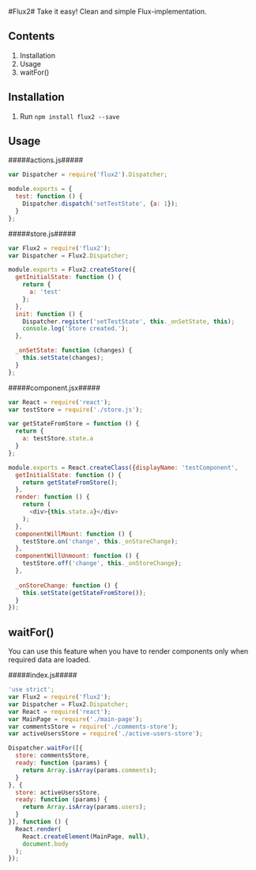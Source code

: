 #Flux2#
Take it easy! Clean and simple Flux-implementation.

Contents
--------
1. Installation
2. Usage
3. waitFor()

Installation
------------
1. Run ```npm install flux2 --save```

Usage
-----

#####actions.js#####
```javascript
var Dispatcher = require('flux2').Dispatcher;

module.exports = {
  test: function () {
    Dispatcher.dispatch('setTestState', {a: 1});
  }
};
```

#####store.js#####
```javascript
var Flux2 = require('flux2');
var Dispatcher = Flux2.Dispatcher;

module.exports = Flux2.createStore({
  getInitialState: function () {
    return {
      a: 'test'
    };
  },
  init: function () {
    Dispatcher.register('setTestState', this._onSetState, this);
    console.log('Store created.');
  },

  _onSetState: function (changes) {
    this.setState(changes);
  }
};
```

#####component.jsx#####
```javascript
var React = require('react');
var testStore = require('./store.js');

var getStateFromStore = function () {
  return {
    a: testStore.state.a
  }
};  

module.exports = React.createClass({displayName: 'testComponent',
  getInitialState: function () {
    return getStateFromStore();
  },
  render: function () {
    return (
      <div>{this.state.a}</div>
    );
  },
  componentWillMount: function () {
    testStore.on('change', this._onStoreChange);
  },
  componentWillUnmount: function () {
    testStore.off('change', this._onStoreChange);
  },
  
  _onStoreChange: function () {
    this.setState(getStateFromStore());
  }
});
```

waitFor()
---------
You can use this feature when you have to render components only when required data are loaded.

#####index.js#####
```javascript
'use strict';
var Flux2 = require('flux2');
var Dispatcher = Flux2.Dispatcher;
var React = require('react');
var MainPage = require('./main-page');
var commentsStore = require('./comments-store');
var activeUsersStore = require('./active-users-store');

Dispatcher.waitFor([{
  store: commentsStore,
  ready: function (params) {
    return Array.isArray(params.comments);
  }
}, {
  store: activeUsersStore,
  ready: function (params) {
    return Array.isArray(params.users);
  }
}], function () {
  React.render(
    React.createElement(MainPage, null),
    document.body
  );
});
```
